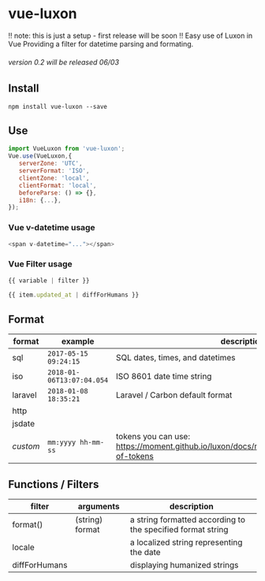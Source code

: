 # vue-luxon
!! note: this is just a setup - first release will be soon !!
Easy use of Luxon in Vue
Providing a filter for datetime parsing and formating.
###### version 0.2 will be released 06/03

## Install
```
npm install vue-luxon --save
```

## Use
```javascript
import VueLuxon from 'vue-luxon';
Vue.use(VueLuxon,{
   serverZone: 'UTC',
   serverFormat: 'ISO',
   clientZone: 'local',
   clientFormat: 'local',
   beforeParse: () => {},
   i18n: {...},
});
```

### Vue v-datetime usage
```javascript
<span v-datetime="..."></span>
```


### Vue Filter usage
```javascript
{{ variable | filter }}
```

```javascript
{{ item.updated_at | diffForHumans }}
```

## Format

format | example | description
--- | --- | ---
sql | `2017-05-15 09:24:15` | SQL dates, times, and datetimes
iso | `2018-01-06T13:07:04.054` | ISO 8601 date time string
laravel | ```2018-01-08 18:35:21``` | Laravel / Carbon default format
http | ` ` | 
jsdate | ` ` | 
*custom* | `mm:yyyy hh-mm-ss` | tokens you can use: https://moment.github.io/luxon/docs/manual/formatting.html#table-of-tokens


## Functions / Filters
filter | arguments | description
--- | --- | ---
format() | (string) format | a string formatted according to the specified format string
locale |  | a localized string representing the date
diffForHumans |  | displaying humanized strings




